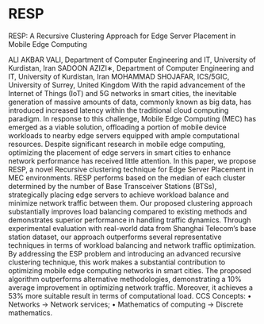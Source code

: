 # RESP
RESP: A Recursive Clustering Approach for Edge Server Placement in Mobile Edge Computing


ALI AKBAR VALI, Department of Computer Engineering and IT, University of Kurdistan, Iran
SADOON AZIZI∗, Department of Computer Engineering and IT, University of Kurdistan, Iran
MOHAMMAD SHOJAFAR, ICS/5GIC, University of Surrey, United Kingdom
With the rapid advancement of the Internet of Things (IoT) and 5G networks in smart cities, the inevitable generation of massive
amounts of data, commonly known as big data, has introduced increased latency within the traditional cloud computing paradigm. In
response to this challenge, Mobile Edge Computing (MEC) has emerged as a viable solution, offloading a portion of mobile device
workloads to nearby edge servers equipped with ample computational resources. Despite significant research in mobile edge computing,
optimizing the placement of edge servers in smart cities to enhance network performance has received little attention. In this paper,
we propose RESP, a novel Recursive clustering technique for Edge Server Placement in MEC environments. RESP performs based
on the median of each cluster determined by the number of Base Transceiver Stations (BTSs), strategically placing edge servers to
achieve workload balance and minimize network traffic between them. Our proposed clustering approach substantially improves load
balancing compared to existing methods and demonstrates superior performance in handling traffic dynamics. Through experimental
evaluation with real-world data from Shanghai Telecom’s base station dataset, our approach outperforms several representative
techniques in terms of workload balancing and network traffic optimization. By addressing the ESP problem and introducing an
advanced recursive clustering technique, this work makes a substantial contribution to optimizing mobile edge computing networks in
smart cities. The proposed algorithm outperforms alternative methodologies, demonstrating a 10% average improvement in optimizing
network traffic. Moreover, it achieves a 53% more suitable result in terms of computational load.
CCS Concepts: • Networks → Network services; • Mathematics of computing → Discrete mathematics.
